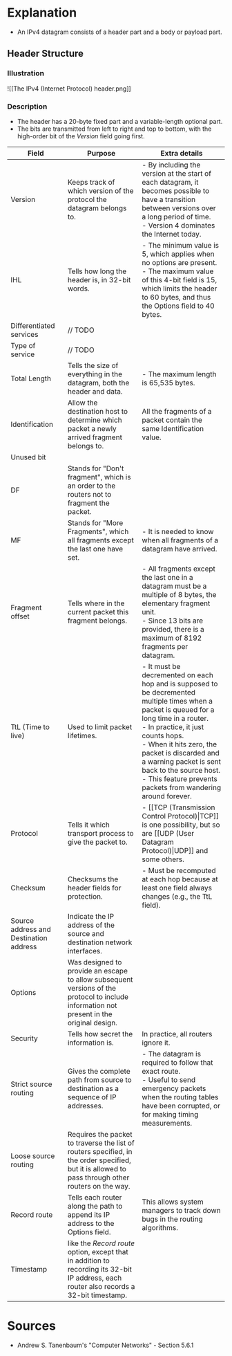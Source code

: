# Explanation
- An IPv4 datagram consists of a header part and a body or payload part.

## Header Structure

### Illustration
![[The IPv4 (Internet Protocol) header.png]]

### Description
- The header has a 20-byte fixed part and a variable-length optional part.
- The bits are transmitted from left to right and top to bottom, with the high-order bit of the *Version* field going first.

| Field                                  | Purpose                                                                                                                                            | Extra details                                                                                                                                                                                                                                                                                                                                             |
| -------------------------------------- | -------------------------------------------------------------------------------------------------------------------------------------------------- | --------------------------------------------------------------------------------------------------------------------------------------------------------------------------------------------------------------------------------------------------------------------------------------------------------------------------------------------------------- |
| Version                                | Keeps track of which version of the protocol the datagram belongs to.                                                                              | - By including the version at the start of each datagram, it becomes possible to have a transition between versions over a long period of time.<br>- Version 4 dominates the Internet today.                                                                                                                                                              |
| IHL                                    | Tells how long the header is, in 32-bit words.                                                                                                     | - The minimum value is 5, which applies when no options are present.<br>- The maximum value of this 4-bit field is 15, which limits the header to 60 bytes, and thus the Options field to 40 bytes.                                                                                                                                                       |
| Differentiated services                | // TODO                                                                                                                                            |                                                                                                                                                                                                                                                                                                                                                           |
| Type of service                        | // TODO                                                                                                                                            |                                                                                                                                                                                                                                                                                                                                                           |
| Total Length                           | Tells the size of everything in the datagram, both the header and data.                                                                            | - The maximum length is 65,535 bytes.                                                                                                                                                                                                                                                                                                                     |
| Identification                         | Allow the destination host to determine which packet a newly arrived fragment belongs to.                                                          | All the fragments of a packet contain the same Identification value.                                                                                                                                                                                                                                                                                      |
| Unused bit                             |                                                                                                                                                    |                                                                                                                                                                                                                                                                                                                                                           |
| DF                                     | Stands for "Don't fragment", which is an order to the routers not to fragment the packet.                                                          |                                                                                                                                                                                                                                                                                                                                                           |
| MF                                     | Stands for "More Fragments", which all fragments except the last one have set.                                                                     | - It is needed to know when all fragments of a datagram have arrived.                                                                                                                                                                                                                                                                                     |
| Fragment offset                        | Tells where in the current packet this fragment belongs.                                                                                           | - All fragments except the last one in a datagram must be a multiple of 8 bytes, the elementary fragment unit.<br>- Since 13 bits are provided, there is a maximum of 8192 fragments per datagram.                                                                                                                                                        |
| TtL (Time to live)                     | Used to limit packet lifetimes.                                                                                                                    | - It must be decremented on each hop and is supposed to be decremented multiple times when a packet is queued for a long time in a router.<br>- In practice, it just counts hops.<br>- When it hits zero, the packet is discarded and a warning packet is sent back to the source host.<br>- This feature prevents packets from wandering around forever. |
| Protocol                               | Tells it which transport process to give the packet to.                                                                                            | - [[TCP (Transmission Control Protocol)\|TCP]] is one possibility, but so are [[UDP (User Datagram Protocol)\|UDP]] and some others.                                                                                                                                                                                                                      |
| Checksum                               | Checksums the header fields for protection.                                                                                                        | - Must be recomputed at each hop because at least one field always changes (e.g., the TtL field).                                                                                                                                                                                                                                                         |
| Source address and Destination address | Indicate the IP address of the source and destination network interfaces.                                                                          |                                                                                                                                                                                                                                                                                                                                                           |
| Options                                | Was designed to provide an escape to allow subsequent versions of the protocol to include information not present in the original design.          |                                                                                                                                                                                                                                                                                                                                                           |
| Security                               | Tells how secret the information is.                                                                                                               | In practice, all routers ignore it.                                                                                                                                                                                                                                                                                                                       |
| Strict source routing                  | Gives the complete path from source to destination as a sequence of IP addresses.                                                                  | - The datagram is required to follow that exact route.<br>- Useful to send emergency packets when the routing tables have been corrupted, or for making timing measurements.                                                                                                                                                                              |
| Loose source routing                   | Requires the packet to traverse the list of routers specified, in the order specified, but it is allowed to pass through other routers on the way. |                                                                                                                                                                                                                                                                                                                                                           |
| Record route                           | Tells each router along the path to append its IP address to the Options field.                                                                    | This allows system managers to track down bugs in the routing algorithms.                                                                                                                                                                                                                                                                                 |
| Timestamp                              | like the *Record route* option, except that in addition to recording its 32-bit IP address, each router also records a 32-bit timestamp.           |                                                                                                                                                                                                                                                                                                                                                           |

# Sources
- Andrew S. Tanenbaum's "Computer Networks" - Section 5.6.1
